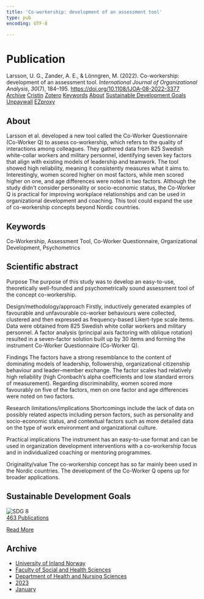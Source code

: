 ```yaml
---
title: 'Co-workership: development of an assessment tool'
type: pub
encoding: UTF-8

---
```

<h1>Publication</h1>
<article id="csl-bib-container-FN7T6TB4" class="csl-bib-container">
  <div class="csl-bib-body"> <div class="csl-entry">Larsson, U. G., Zander, A. E., &#38; Lönngren, M. (2022). Co-workership: development of an assessment tool. <i>International Journal of Organizational Analysis</i>, <i>30</i>(7), 184–195. <a href="https://doi.org/10.1108/IJOA-08-2022-3377">https://doi.org/10.1108/IJOA-08-2022-3377</a></div> </div>
  <div class="csl-bib-buttons">
    <a href="#taxonomy-article-FN7T6TB4" alt="archive" class="csl-bib-button">Archive</a>
    <a href="https://app.cristin.no/results/show.jsf?id=2099695" alt="Cristin" class="csl-bib-button">Cristin</a>
    <a href="http://zotero.org/groups/5881554/items/FN7T6TB4" alt="Zotero" class="csl-bib-button">Zotero</a>
    <a href="#keywords-article-FN7T6TB4" alt="keywords" class="csl-bib-button">Keywords</a>
    <a href="#about-article-FN7T6TB4" alt="about_pub" class="csl-bib-button">About</a>
    <a href="#sdg-article-FN7T6TB4" alt="sdg" class="csl-bib-button">Sustainable Development Goals</a>
    <a href="https://www.emerald.com/insight/content/doi/10.1108/IJOA-08-2022-3377/full/pdf?title=co-workership-development-of-an-assessment-tool" alt="Unpaywall" class="csl-bib-button">Unpaywall</a>
    <a href="https://www.emerald.com/insight/content/doi/10.1108/IJOA-08-2022-3377/full/pdf?title=co-workership-development-of-an-assessment-tool" alt="EZproxy" class="csl-bib-button">EZproxy</a>
  </div>
  <div id="csl-bib-meta-container-FN7T6TB4"></div>
</article>
<div id="csl-bib-meta-FN7T6TB4" class="csl-bib-meta">
  <article id="about-article-FN7T6TB4" class="about_pub-article">
    <h1>About</h1>
    Larsson et al. developed a new tool called the Co-Worker Questionnaire (Co-Worker Q) to assess co-workership, which refers to the quality of interactions among colleagues. They gathered data from 825 Swedish white-collar workers and military personnel, identifying seven key factors that align with existing models of leadership and teamwork. The tool showed high reliability, meaning it consistently measures what it aims to. Interestingly, women scored higher on most factors, while men scored higher on one, and age differences were noted in two factors. Although the study didn't consider personality or socio-economic status, the Co-Worker Q is practical for improving workplace relationships and can be used in organizational development and coaching. This tool could expand the use of co-workership concepts beyond Nordic countries.
  </article>
  <article id="keywords-article-FN7T6TB4" class="keywords-article">
    <h1>Keywords</h1>
    Co-Workership, Assessment Tool, Co-Worker Questionnaire, Organizational Development, Psychometrics
  </article>
  <article id="abstract-article-FN7T6TB4" class="abstract-article">
    <h1>Scientific abstract</h1>
    Purpose 
The purpose of this study was to develop an easy-to-use, theoretically well-founded and psychometrically sound assessment tool of the concept co-workership. 
 
Design/methodology/approach 
Firstly, inductively generated examples of favourable and unfavourable co-worker behaviours were collected, clustered and then expressed as frequency-based Likert-type scale items. Data were obtained from 825 Swedish white collar workers and military personnel. A factor analysis (principal axis factoring with oblique rotation) resulted in a seven-factor solution built up by 30 items and forming the instrument Co-Worker Questionnaire (Co-Worker Q). 
 
Findings 
The factors have a strong resemblance to the content of dominating models of leadership, followership, organizational citizenship behaviour and leader–member exchange. The factor scales had relatively high reliability (high Cronbach’s alpha coefficients and low standard errors of measurement). Regarding discriminability, women scored more favourably on five of the factors, men on one factor and age differences were noted on two factors. 
 
Research limitations/implications 
Shortcomings include the lack of data on possibly related aspects including person factors, such as personality and socio-economic status, and contextual factors such as more detailed data on the type of work environment and organizational culture. 
 
Practical implications 
The instrument has an easy-to-use format and can be used in organization development interventions with a co-workership focus and in individualized coaching or mentoring programmes. 
 
Originality/value 
The co-workership concept has so far mainly been used in the Nordic countries. The development of the Co-Worker Q opens up for broader applications.
  </article>
  <article id="sdg-article-FN7T6TB4" class="sdg-article">
    <h1>Sustainable Development Goals</h1>
    <div class="sdg-container"><div id="sdg8" class="sdg">
        <img src="{{< params subfolder >}}images/sdg/sdg08_en.png" class="image" alt="SDG 8">
        <div class="sdg-overlay">
          <a href="{{< params subfolder >}}en/archive/?sdg=8#archive" class="sdg-publication-count"><span>463</span> Publications</a>
          <p><a href="https://sdgs.un.org/goals/goal8" class="sdg-read-more">Read More</a></p>
        </div>
      </div></div>
  </article>
  <article id="taxonomy-article-FN7T6TB4" class="taxonomy-article">
    <h1>Archive</h1>
    <ul>
      <li><a href="{{< params subfolder >}}en/archive/?key=3DCRN523">University of Inland Norway</a></li>
      <li><a href="{{< params subfolder >}}en/archive/?key=IDKFS3MX">Faculty of Social and Health Sciences</a></li>
      <li><a href="{{< params subfolder >}}en/archive/?key=GTV4ECMZ">Department of Health and Nursing Sciences</a></li>
      <li><a href="{{< params subfolder >}}en/archive/?key=RX9SDGSP">2023</a></li>
      <li><a href="{{< params subfolder >}}en/archive/?key=6PN5C2JQ">January</a></li>
    </ul>
  </article>
</div>
